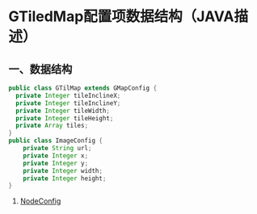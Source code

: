 # GTiledMap配置项数据结构（JAVA描述）
## 一、数据结构
```java
public class GTilMap extends GMapConfig {
  private Integer tileInclineX;
  private Integer tileInclineY;
  private Integer tileWidth;
  private Integer tileHeight;
  private Array tiles; 
}
public class ImageConfig {
    private String url;
    private Integer x;
    private Integer y;
    private Integer width;
    private Integer height;
}
```
1. [NodeConfig](../../core/Node.MD)